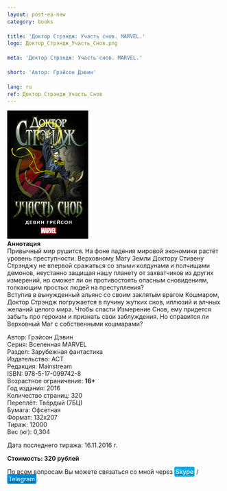 ```yaml
---
layout: post-ea-new
category: books

title: 'Доктор Стрэндж: Участь снов. MARVEL.'
logo: Доктор_Стрэндж_Участь_Снов.png

meta: 'Доктор Стрэндж: Участь снов. MARVEL.'

short: 'Автор: Грэйсон Дэвин'

lang: ru
ref: Доктор_Стрэндж_Участь_Снов
---
```


<a data-fancybox="gallery" href="/img/books/Доктор_Стрэндж_Участь_Снов.png"><img src="/img/books/Доктор_Стрэндж_Участь_Снов.png" alt=""></a>  
**Аннотация**  
Привычный мир рушится. На фоне падения мировой экономики растёт уровень преступности. Верховному Магу Земли Доктору Стивену Стрэнджу не впервой сражаться со злыми колдунами и полчищами демонов, неустанно защищая нашу планету от захватчиков из других измерений, но сможет ли он противостоять опасным сновидениям, толкающим простых людей на преступления?  
Вступив в вынужденный альянс со своим заклятым врагом Кошмаром, Доктор Стрэндж погружается в пучину жутких снов, иллюзий и алчных желаний целого мира. Чтобы спасти Измерение Снов, ему придется забыть про героизм и признать свои заблуждения. Но справится ли Верховный Маг с собственными кошмарами?

Автор: Грэйсон Дэвин  
Серия: Вселенная MARVEL  
Раздел: Зарубежная фантастика  
Издательство: АСТ  
Редакция: Mainstream  
ISBN: 978-5-17-099742-8  
Возрастное ограничение: **16+**  
Год издания: 2016  
Количество страниц: 320  
Переплёт: Твёрдый  (7БЦ)  
Бумага: Офсетная  
Формат: 132х207  
Тираж: 12000  
Вес (кг): 0,304

Дата последнего тиража:	16.11.2016 г.

**Стоимость: 320 рублей**

По всем вопросам Вы можете связаться со мной через <a href="skype:chutkoy89?call" target="_blank"><span style="background-color:#00aff0; color:white; padding:3px; border-radius: 3px">Skype</span></a> / <a href="https://t.me/chutkoy" target="_blank"><span style="background-color:#0088cc; color:white; padding:3px; border-radius: 3px">Telegram</span></a>.